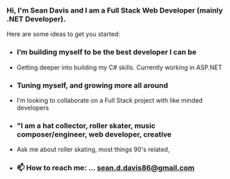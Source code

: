 ### Hi, I'm Sean Davis and I am a Full Stack Web Developer (mainly .NET Developer). 

<!-- **Dev-Davis/Dev-Davis** is a ✨ _special_ ✨ repository because its `README.md` (this file) appears on your GitHub profile. -->

Here are some ideas to get you started:

- ### I’m building myself to be the best developer I can be
- Getting deeper into building my C# skills. Currently working in ASP.NET
- ### Tuning myself, and growing more all around
- I’m looking to collaborate on a Full Stack project with like minded developers
- ### "I am a hat collector, roller skater, music composer/engineer, web developer, creative

- Ask me about roller skating, most things 90's related,  
- ### 📫 How to reach me: ... sean.d.davis86@gmail.com

<!-- how you leave comments in the README -->
